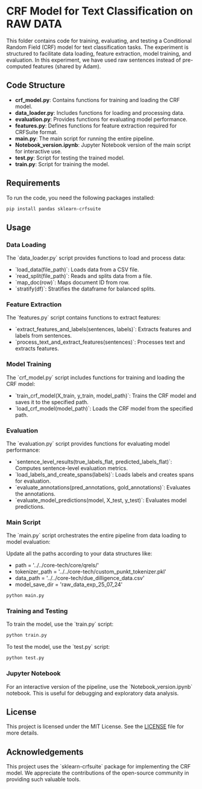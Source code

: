 
# CRF Model for Text Classification on RAW DATA

This folder contains code for training, evaluating, and testing a Conditional Random Field (CRF) model for text classification tasks. The experiment is structured to facilitate data loading, feature extraction, model training, and evaluation. In this experiment, we have used raw sentences instead of pre-computed features (shared by Adam).

## Code Structure

- **crf_model.py**: Contains functions for training and loading the CRF model.
- **data_loader.py**: Includes functions for loading and processing data.
- **evaluation.py**: Provides functions for evaluating model performance.
- **features.py**: Defines functions for feature extraction required for CRFSuite format.
- **main.py**: The main script for running the entire pipeline.
- **Notebook_version.ipynb**: Jupyter Notebook version of the main script for interactive use.
- **test.py**: Script for testing the trained model.
- **train.py**: Script for training the model.

## Requirements

To run the code, you need the following packages installed:

```bash
pip install pandas sklearn-crfsuite
```

## Usage

### Data Loading

The \`data_loader.py\` script provides functions to load and process data:

- \`load_data(file_path)\`: Loads data from a CSV file.
- \`read_split(file_path)\`: Reads and splits data from a file.
- \`map_doc(row)\`: Maps document ID from row.
- \`stratify(df)\`: Stratifies the dataframe for balanced splits.

### Feature Extraction

The \`features.py\` script contains functions to extract features:

- \`extract_features_and_labels(sentences, labels)\`: Extracts features and labels from sentences.
- \`process_text_and_extract_features(sentences)\`: Processes text and extracts features.

### Model Training

The \`crf_model.py\` script includes functions for training and loading the CRF model:

- \`train_crf_model(X_train, y_train, model_path)\`: Trains the CRF model and saves it to the specified path.
- \`load_crf_model(model_path)\`: Loads the CRF model from the specified path.

### Evaluation

The \`evaluation.py\` script provides functions for evaluating model performance:

- \`sentence_level_results(true_labels_flat, predicted_labels_flat)\`: Computes sentence-level evaluation metrics.
- \`load_labels_and_create_spans(labels)\`: Loads labels and creates spans for evaluation.
- \`evaluate_annotations(pred_annotations, gold_annotations)\`: Evaluates the annotations.
- \`evaluate_model_predictions(model, X_test, y_test)\`: Evaluates model predictions.

### Main Script

The \`main.py\` script orchestrates the entire pipeline from data loading to model evaluation:

Update all the paths according to your data structures like:
- path = '../../core-tech/core/qrels/'
- tokenizer_path = '../../core-tech/custom_punkt_tokenizer.pkl'
- data_path  = '../../core-tech/due_dilligence_data.csv'
- model_save_dir = 'raw_data_exp_25_07_24'

```bash
python main.py
```

### Training and Testing

To train the model, use the \`train.py\` script:

```bash
python train.py
```

To test the model, use the \`test.py\` script:

```bash
python test.py
```

### Jupyter Notebook

For an interactive version of the pipeline, use the \`Notebook_version.ipynb\` notebook. This is useful for debugging and exploratory data analysis.

## License

This project is licensed under the MIT License. See the [LICENSE](LICENSE) file for more details.

## Acknowledgements

This project uses the \`sklearn-crfsuite\` package for implementing the CRF model. We appreciate the contributions of the open-source community in providing such valuable tools.
